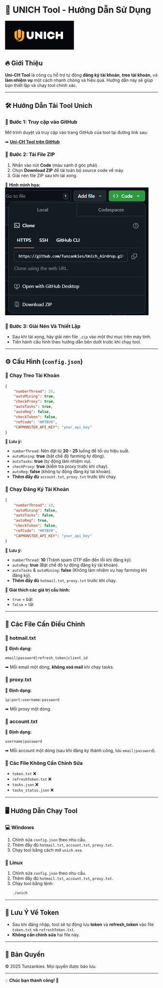 # 🚀 UNICH Tool - Hướng Dẫn Sử Dụng

![Unich Tool](./unich_logo.png)

## 🔥 Giới Thiệu
**Uni-CH Tool** là công cụ hỗ trợ tự động **đăng ký tài khoản**, **treo tài khoản**, và **làm nhiệm vụ** một cách nhanh chóng và hiệu quả. Hướng dẫn này sẽ giúp bạn thiết lập và chạy tool chính xác.

---

## 🛠️ Hướng Dẫn Tải Tool Unich

### 🔹 **Bước 1: Truy cập vào GitHub**
Mở trình duyệt và truy cập vào trang GitHub của tool tại đường link sau:

➡ **[Uni-CH Tool trên GitHub](https://github.com/Tunzankies/Unich_Airdrop)**

### 🔹 **Bước 2: Tải File ZIP**
1. Nhấn vào nút **Code** (màu xanh ở góc phải).
2. Chọn **Download ZIP** để tải toàn bộ source code về máy.
3. Giải nén file ZIP sau khi tải xong.

📌 **Hình minh họa:**
![Hướng dẫn tải ZIP](./image.png)

### 🔹 **Bước 3: Giải Nén Và Thiết Lập**
- Sau khi tải xong, hãy giải nén file `.zip` vào một thư mục trên máy tính.
- Tiến hành cấu hình theo hướng dẫn bên dưới trước khi chạy tool.

---

## ⚙️ Cấu Hình (`config.json`)

### 🔹 **Chạy Treo Tài Khoản**
```json
{
    "numberThread": 25, 
    "autoMining": true, 
    "checkProxy": true, 
    "autoTasks": true, 
    "autoReg": false, 
    "checkToken": false, 
    "refCode": "HRTBV9", 
    "CAPMONSTER_API_KEY": "your_api_key"
}
```
📌 **Lưu ý:**
- `numberThread`: Nên đặt từ **20 - 25** luồng để tối ưu hiệu suất.
- `autoMining`: **true** (bật chế độ farming tự động).
- `autoTasks`: **true** (tự động làm nhiệm vụ).
- `checkProxy`: **true** (kiểm tra proxy trước khi chạy).
- `autoReg`: **false** (không tự động đăng ký tài khoản).
- **Thêm đầy đủ** `account.txt`, `proxy.txt` trước khi chạy.

### 🔹 **Chạy Đăng Ký Tài Khoản**
```json
{
    "numberThread": 10, 
    "autoMining": false, 
    "autoTasks": false, 
    "autoReg": true, 
    "checkToken": false, 
    "refCode": "HRTBV9", 
    "CAPMONSTER_API_KEY": "your_api_key"
}
```
📌 **Lưu ý:**
- `numberThread`: **10** (Tránh spam OTP dẫn đến lỗi khi đăng ký).
- `autoReg`: **true** (Bật chế độ tự động đăng ký tài khoản).
- `autoTasks` & `autoMining`: **false** (Không làm nhiệm vụ hay farming khi đăng ký).
- **Thêm đầy đủ** `hotmail.txt`, `proxy.txt` trước khi chạy.

📍 **Giải thích các giá trị cấu hình:**
- `true` = bật
- `false` = tắt

---

## 📂 Các File Cần Điều Chỉnh
### 📜 **hotmail.txt**
📌 **Định dạng:**
```
email|password|refresh_token|client_id
```
➡ Mỗi email một dòng, **không xoá mail** khi chạy tasks.

### 📜 **proxy.txt**
📌 **Định dạng:**
```
ip:port:username:password
```
➡ Mỗi proxy một dòng.

### 📜 **account.txt**
📌 **Định dạng:**
```
username|password
```
➡ Mỗi account một dòng (sau khi đăng ký thành công, lưu `email|password`).

### 📜 **Các File Không Cần Chỉnh Sửa**
- `token.txt` ❌
- `refreshToken.txt` ❌
- `tasks.json` ❌
- `tasks_status.json` ❌

---

## 🖥️ Hướng Dẫn Chạy Tool

### 💻 **Windows**
1. Chỉnh sửa `config.json` theo nhu cầu.
2. Thêm đầy đủ `hotmail.txt`, `account.txt`, `proxy.txt`.
3. Chạy tool bằng cách mở `unich.exe`.

### 🐧 **Linux**
1. Chỉnh sửa `config.json` theo nhu cầu.
2. Thêm đầy đủ `hotmail.txt`, `account.txt`, `proxy.txt`.
3. Chạy tool bằng lệnh:
   ```bash
   ./unich
   ```

---

## 🔑 Lưu Ý Về Token
- Sau khi đăng nhập, tool sẽ tự động lưu **token** và **refresh_token** vào file `token.txt` và `refreshToken.txt`.
- **Không cần chỉnh sửa** hai file này.

---

## 📜 Bản Quyền
© 2025 Tunzankies. Mọi quyền được bảo lưu.

---

💡 **Chúc bạn thành công! 🚀**
